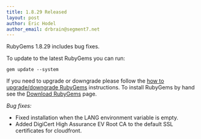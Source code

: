 ```yaml
---
title: 1.8.29 Released
layout: post
author: Eric Hodel
author_email: drbrain@segment7.net
---
```


RubyGems 1.8.29 includes bug fixes.

To update to the latest RubyGems you can run:

    gem update --system

If you need to upgrade or downgrade please follow the [how to upgrade/downgrade
RubyGems][upgrading] instructions.  To install RubyGems by hand see the
[Download RubyGems][download] page.

_Bug fixes:_

* Fixed installation when the LANG environment variable is empty.
* Added DigiCert High Assurance EV Root CA to the default SSL certificates for cloudfront.

[download]: http://rubygems.org/pages/download
[upgrading]: http://docs.seattlerb.org/rubygems/UPGRADING_rdoc.html


